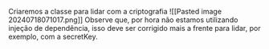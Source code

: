 
Criaremos a classe para lidar com a criptografia
![[Pasted image 20240718071017.png]]
Observe que, por hora não estamos utilizando injeção de dependência, isso deve ser corrigido mais a frente para lidar, por exemplo, com a secretKey.

